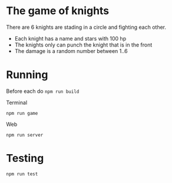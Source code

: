 # The game of knights
There are 6 knights are stading in a circle and fighting each other.

  - Each knight has a name and stars with 100 hp
  - The knights only can punch the knight that is in the front
  - The damage is a random number between 1..6

# Running
Before each do `npm run build`

Terminal
```
npm run game
```

Web
```
npm run server
```

# Testing
```
npm run test
```
